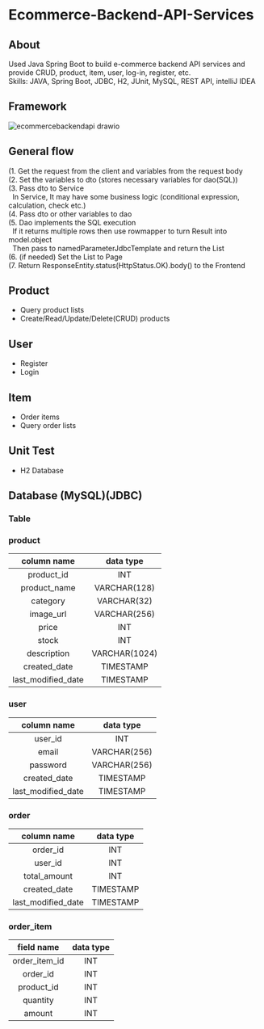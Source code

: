 # Ecommerce-Backend-API-Services

## About
Used Java Spring Boot to build e-commerce backend API services and provide CRUD, product, item, user, log-in, register, etc.  
Skills: JAVA, Spring Boot, JDBC, H2, JUnit, MySQL, REST API, intelliJ IDEA
## Framework

![ecommercebackendapi drawio](https://user-images.githubusercontent.com/78866239/235349955-0e1789a8-1d58-45da-83dc-378f37daabb0.png)


## General flow 
(1.	Get the request from the client and variables from the request body  
(2.	Set the variables to dto (stores necessary variables for dao(SQL))  
(3.	Pass dto to Service  
&nbsp;&nbsp;In Service, It may have some business logic (conditional expression, calculation, check etc.)  
(4.	Pass dto or other variables to dao  
(5.	Dao implements the SQL execution     
&nbsp;&nbsp;If it returns multiple rows then use rowmapper to turn Result into model.object    
&nbsp;&nbsp;Then pass to namedParameterJdbcTemplate and return the List  
(6.	(if needed) Set the List to Page  
(7.	Return ResponseEntity.status(HttpStatus.OK).body() to the Frontend  

## Product
- Query product lists
- Create/Read/Update/Delete(CRUD) products

## User
- Register
- Login

## Item
- Order items
- Query order lists

## Unit Test
- H2 Database


## Database (MySQL)(JDBC)
### Table
### product 
| column name | data type |
|:--------:|:--------:|
| product_id | INT |
|product_name|VARCHAR(128)|
|category|VARCHAR(32)|
|image_url|VARCHAR(256)|
|price|INT|
|stock|INT|
|description|VARCHAR(1024)|
|created_date|TIMESTAMP|
|last_modified_date|TIMESTAMP|

### user
| column name | data type |
|:--------:|:--------:|
|user_id|INT|
|email|VARCHAR(256)|
|password|VARCHAR(256)|
|created_date|TIMESTAMP|
|last_modified_date|TIMESTAMP|
 
### order
| column name | data type |
|:--------:|:--------:|
|order_id|INT|
|user_id|INT|
|total_amount|INT|
|created_date|TIMESTAMP|
|last_modified_date|TIMESTAMP|
 
### order_item
| field name | data type |
|:--------:|:--------:|
|order_item_id|INT|
|order_id|INT|
|product_id|INT|
|quantity|INT|
|amount|INT|
